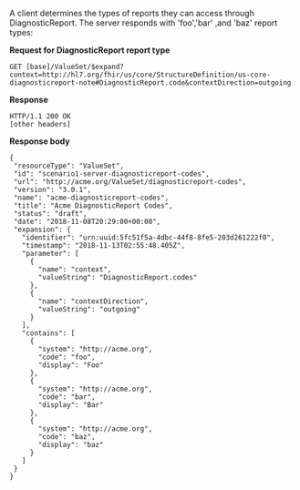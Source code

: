 
A client determines the types of reports they can access through DiagnosticReport. The server responds with 'foo','bar' ,and 'baz' report types:

**Request for DiagnosticReport report type**

~~~
GET [base]/ValueSet/$expand?context=http://hl7.org/fhir/us/core/StructureDefinition/us-core-diagnosticreport-note#DiagnosticReport.code&contextDirection=outgoing
~~~

**Response**

~~~
HTTP/1.1 200 OK
[other headers]
~~~

**Response body**

~~~
{
 "resourceType": "ValueSet",
 "id": "scenario1-server-diagnosticreport-codes",
 "url": "http://acme.org/ValueSet/diagnosticreport-codes",
 "version": "3.0.1",
 "name": "acme-diagnosticreport-codes",
 "title": "Acme DiagnosticReport Codes",
 "status": "draft",
 "date": "2018-11-08T20:29:00+00:00",
 "expansion": {
   "identifier": "urn:uuid:5fc51f5a-4dbc-44f8-8fe5-203d261222f0",
   "timestamp": "2018-11-13T02:55:48.405Z",
   "parameter": [
     {
       "name": "context",
       "valueString": "DiagnosticReport.codes"
     },
     {
       "name": "contextDirection",
       "valueString": "outgoing"
     }
   ],
   "contains": [
     {
       "system": "http://acme.org",
       "code": "foo",
       "display": "Foo"
     },
     {
       "system": "http://acme.org",
       "code": "bar",
       "display": "Bar"
     },
     {
       "system": "http://acme.org",
       "code": "baz",
       "display": "baz"
     }
   ]
 }
}
~~~
